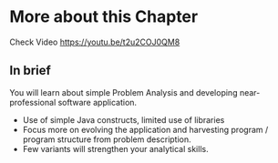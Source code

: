 # More about this Chapter
Check Video  https://youtu.be/t2u2COJ0QM8

## In brief
You will learn about simple Problem Analysis and developing near-professional software application.
- Use of simple Java constructs, limited use of libraries
- Focus more on evolving the application and harvesting program / program structure from problem description.
- Few variants will strengthen your analytical skills.
